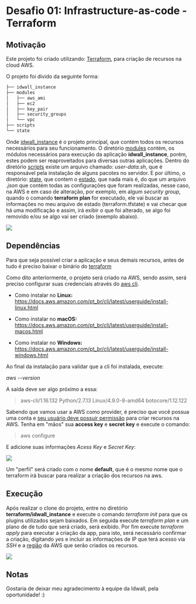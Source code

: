 # Desafio 01: Infrastructure-as-code - Terraform

## Motivação

Este projeto foi criado utilizando: [Terraform](https://www.terraform.io/), para criação de recursos na cloud AWS.

O projeto foi divido da seguinte forma:

```bash terraform
├── idwall_instance
├── modules
│   ├── aws_ami
│   ├── ec2
│   ├── key_pair
│   ├── security_groups
│   └── vpc
├── scripts
└── state
```

Onde [idwall_instance](https://github.com/aka-cafu/desafios-devops/tree/master/terraform/idwall_instance) é o projeto principal, que contém todos os recursos necessários para seu funcionamento. O diretório [modules](https://github.com/aka-cafu/desafios-devops/tree/master/terraform/modules) contém, os módulos necessários para execução da aplicação **idwall_instance**, porém, estes podem ser reaproveitados para diversas outras aplicações. Dentro do diretório [scripts](https://github.com/aka-cafu/desafios-devops/tree/master/terraform/scripts) existe um arquivo chamado: _user-data.sh_, que é responsável pela instalação de alguns pacotes no servidor. E por último, o diretório: [state](https://github.com/aka-cafu/desafios-devops/tree/master/terraform/state), que contem o [estado](https://www.terraform.io/docs/state/), que nada mais é, do que um arquivo _.json_ que contém todas as configurações que foram realizadas, nesse caso, na AWS e em caso de alteração, por exemplo, em algum _security group_, quando o comando **terraform plan** for executado, ele vai buscar as informações no meu arquivo de estado (terraform.tfstate) e vai checar que há uma modificação e assim, irá exibir o que foi alterado, se algo foi removido e/ou se algo vai ser criado (exemplo abaixo).

![](http://i.imgur.com/lsrpMh9.png)

## Dependências

Para que seja possível criar a aplicação e seus demais recursos, antes de tudo é preciso baixar o binário do [terraform](https://www.terraform.io/downloads.html)

Como dito anteriormente, o projeto será criado na AWS, sendo assim, será preciso configurar suas credenciais através do [aws cli](https://docs.aws.amazon.com/pt_br/cli/latest/userguide/cli-chap-welcome.html).

* Como instalar no **Linux:** https://docs.aws.amazon.com/pt_br/cli/latest/userguide/install-linux.html

* Como instalar no **macOS:** https://docs.aws.amazon.com/pt_br/cli/latest/userguide/install-macos.html

* Como instalar no **Windows:** https://docs.aws.amazon.com/pt_br/cli/latest/userguide/install-windows.html

Ao final da instalação para validar que a cli foi instalada, execute:
 
_aws --version_

A saída deve ser algo próximo a essa:
>aws-cli/1.16.132 Python/2.7.13 Linux/4.9.0-8-amd64 botocore/1.12.122

Sabendo que vamos usar a AWS como provider, é preciso que você possua uma conta e [seu usuário deve possuir permissão](https://docs.aws.amazon.com/IAM/latest/UserGuide/getting-started_create-admin-group.html) para criar recursos na AWS. Tenha em "mãos" sua **access key** e **secret key** e execute o comando:

>aws configure

E adicione suas informações _Acess Key_ e _Secret Key_:

![](http://i.imgur.com/9tyPixd.png)

Um "perfil" será criado com o nome **default**, que é o mesmo nome que o terraform irá buscar para realizar a criação dos recursos na aws.


## Execução

Após realizar o clone do projeto, entre no diretório **terraform/idwall_instance** e execute o comando _terraform init_ para que os plugins utilizados sejam baixados. Em seguida execute _terraform plan_ e um plano de de tudo que será criado, será exibido. Por fim execute _terraform apply_ para executar a criação da app, para isto, será necessário confirmar a criação, digitando _yes_ e incluir as informações de IP que terá acesso via _SSH_ e a [região](https://docs.aws.amazon.com/AWSEC2/latest/UserGuide/using-regions-availability-zones.html) da AWS que serão criados os recursos.

![](http://i.imgur.com/77lLCLZ.gif)



## Notas

Gostaria de deixar meu agradecimento à equipe da Idwall, pela oportunidade! :)